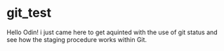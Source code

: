 # git_test

Hello Odin!
i just came here to get aquinted with the use of git status and see how the staging procedure works within Git.

